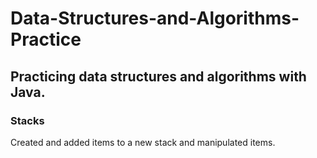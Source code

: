 # Data-Structures-and-Algorithms-Practice

## Practicing data structures and algorithms with Java.

### Stacks
Created and added items to a new stack and manipulated items.
